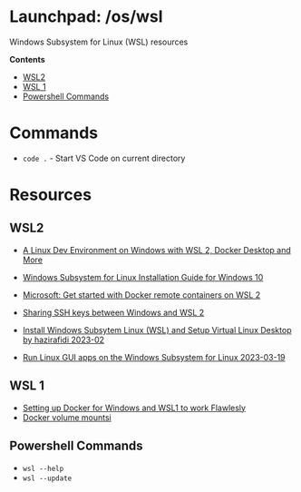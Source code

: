 # Launchpad: /os/wsl
Windows Subsystem for Linux (WSL) resources

**Contents**
<!-- vscode-markdown-toc -->
* [WSL2](#WSL2)
* [WSL 1](#WSL1)
* [Powershell Commands](#PowershellCommands)

<!-- vscode-markdown-toc-config
	numbering=false
	autoSave=true
	/vscode-markdown-toc-config -->
<!-- /vscode-markdown-toc -->


# Commands
  * `code .` - Start VS Code on current directory 

# Resources
## <a name='WSL2'></a>WSL2
   * [A Linux Dev Environment on Windows with WSL 2, Docker Desktop and More](https://nickjanetakis.com/blog/a-linux-dev-environment-on-windows-with-wsl-2-docker-desktop-and-more)
   * [Windows Subsystem for Linux Installation Guide for Windows 10](https://docs.microsoft.com/en-us/windows/wsl/install-win10?WT.mc_id=personal-docs-buhollan)

   * [Microsoft: Get started with Docker remote containers on WSL 2](https://docs.microsoft.com/en-us/windows/wsl/tutorials/wsl-containers)
   * [Sharing SSH keys between Windows and WSL 2](https://devblogs.microsoft.com/commandline/sharing-ssh-keys-between-windows-and-wsl-2/)
   * [Install Windows Subsytem Linux (WSL) and Setup Virtual Linux Desktop by hazirafidi 2023-02](https://link.medium.com/79VLpdbGmxb)
   * [Run Linux GUI apps on the Windows Subsystem for Linux 2023-03-19](https://learn.microsoft.com/en-us/windows/wsl/tutorials/gui-apps)

## <a name='WSL1'></a>WSL 1
   * [Setting up Docker for Windows and WSL1 to work Flawlesly](https://nickjanetakis.com/blog/setting-up-docker-for-windows-and-wsl-to-work-flawlessly)
   * [Docker volume mountsi ](https://brunty.me/post/docker-volume-mounts-in-wsl/)

## <a name='PowershellCommands'></a>Powershell Commands
  * `wsl --help`
  * `wsl --update`